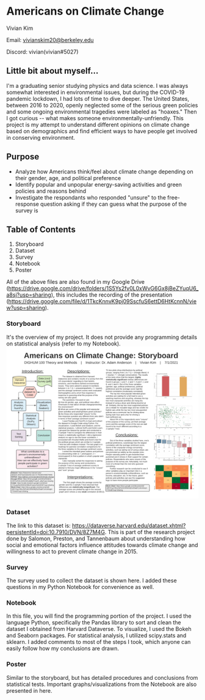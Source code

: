 # Americans on Climate Change

Vivian Kim 

Email: vivianskim20@berkeley.edu

Discord: vivian(vivian#5027)

## Little bit about myself...
I'm a graduating senior studying physics and data science. I was always somewhat interested in environmental issues, but during the COVID-19 pandemic lockdown, I had lots of time to dive deeper. The United States, between 2016 to 2020, openly neglected some of the serious green policies and some ongoing environmental tragedies were labeled as "hoaxes." Then I got curious -- what makes someone environmentally-unfriendly. This project is my attempt to understand different opinions on climate change based on demographics and find efficient ways to have people get involved in conserving environment.

## Purpose
- Analyze how Americans think/feel about climate change depending on their gender, age, and political preference
- Identify popular and unpopular energy-saving activities and green policies and reasons behind
- Investigate the respondants who responded "unsure" to the free-response question asking if they can guess what the purpose of the survey is

## Table of Contents
1. Storyboard
2. Dataset
3. Survey
4. Notebook
5. Poster

All of the above files are also found in my Google Drive (https://drive.google.com/drive/folders/1S5Ys2fv0L0xWvG6Gx8jBeZYuqU6_a8sj?usp=sharing), this includes the recording of the presentation (https://drive.google.com/file/d/1TkcKnnvK9pj09SscfuS6ettD6HtKcnnN/view?usp=sharing).

### Storyboard
It's the overview of my project. It does not provide any programming details on statistical analysis (refer to my Notebook).
![alt text](https://github.com/vivianskim20/climate-change/blob/main/storyboard.png)

### Dataset
The link to this dataset is: https://dataverse.harvard.edu/dataset.xhtml?persistentId=doi:10.7910/DVN/8Z7M4G. This is part of the research project done by Salomon, Preston, and Tannenbaum about understanding how social and emotional factors influence attitudes towards climate change and willingness to act to prevent climate change in 2015.

### Survey
The survey used to collect the dataset is shown here. I added these questions in my Python Notebook for convenience as well.

### Notebook
In this file, you will find the programming portion of the project. I used the language Python, specifically the Pandas library to sort and clean the dataset I obtained from Harvard Dataverse. To visualize, I used the Bokeh and Seaborn packages. For statistical analysis, I utilized scipy.stats and sklearn. I added comments to most of the steps I took, which anyone can easily follow how my conclusions are drawn. 

### Poster
Similar to the storyboard, but has detailed procedures and conclusions from statistical tests. Important graphs/visualizations from the Notebook are also presented in here.



